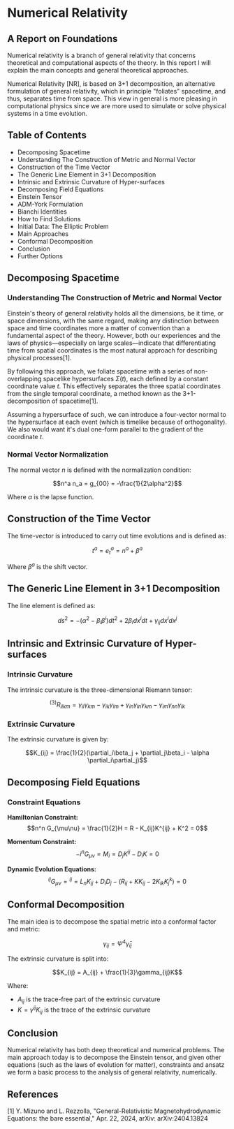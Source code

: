 # Numerical Relativity
## A Report on Foundations

Numerical relativity is a branch of general relativity that concerns theoretical and computational aspects of the theory. In this report I will explain the main concepts and general theoretical approaches.

Numerical Relativity [NR], is based on 3+1 decomposition, an alternative formulation of general relativity, which in principle "foliates" spacetime, and thus, separates time from space. This view in general is more pleasing in computational physics since we are more used to simulate or solve physical systems in a time evolution.

## Table of Contents
- Decomposing Spacetime
- Understanding The Construction of Metric and Normal Vector
- Construction of the Time Vector
- The Generic Line Element in 3+1 Decomposition
- Intrinsic and Extrinsic Curvature of Hyper-surfaces
- Decomposing Field Equations
- Einstein Tensor
- ADM-York Formulation
- Bianchi Identities
- How to Find Solutions
- Initial Data: The Elliptic Problem
- Main Approaches
- Conformal Decomposition
- Conclusion
- Further Options

## Decomposing Spacetime
### Understanding The Construction of Metric and Normal Vector

Einstein's theory of general relativity holds all the dimensions, be it time, or space dimensions, with the same regard, making any distinction between space and time coordinates more a matter of convention than a fundamental aspect of the theory. However, both our experiences and the laws of physics—especially on large scales—indicate that differentiating time from spatial coordinates is the most natural approach for describing physical processes[1].

By following this approach, we foliate spacetime with a series of non-overlapping spacelike hypersurfaces $\Sigma(t)$, each defined by a constant coordinate value $t$. This effectively separates the three spatial coordinates from the single temporal coordinate, a method known as the 3+1-decomposition of spacetime[1].

Assuming a hypersurface of such, we can introduce a four-vector normal to the hypersurface at each event (which is timelike because of orthogonality). We also would want it's dual one-form parallel to the gradient of the coordinate $t$.

### Normal Vector Normalization

The normal vector $n$ is defined with the normalization condition:

$$n^a n_a = g_{00} = -\frac{1}{2\alpha^2}$$

Where $\alpha$ is the lapse function.

## Construction of the Time Vector

The time-vector is introduced to carry out time evolutions and is defined as:

$$t^a = e^a_t = n^a + \beta^a$$

Where $\beta^a$ is the shift vector.

## The Generic Line Element in 3+1 Decomposition

The line element is defined as:

$$ds^2 = -(\alpha^2 - \beta_i\beta^i) dt^2 + 2\beta_i dx^i dt + \gamma_{ij} dx^i dx^j$$

## Intrinsic and Extrinsic Curvature of Hyper-surfaces

### Intrinsic Curvature

The intrinsic curvature is the three-dimensional Riemann tensor:

$${}^{(3)}R_{ilkm} = \gamma_{il}\gamma_{km} - \gamma_{ik}\gamma_{lm} + \gamma_{in}\gamma_{ln}\gamma_{km} - \gamma_{im}\gamma_{nn}\gamma_{lk}$$

### Extrinsic Curvature

The extrinsic curvature is given by:

$$K_{ij} = \frac{1}{2}(\partial_i\beta_j + \partial_j\beta_i - \alpha \partial_i\partial_j)$$

## Decomposing Field Equations

### Constraint Equations

**Hamiltonian Constraint:**
$$n^n G_{\mu\nu} = \frac{1}{2}H = R - K_{ij}K^{ij} + K^2 = 0$$

**Momentum Constraint:**
$$-i^n G_{\mu\nu} = M_i = D_j K^{ij} - D_i K = 0$$

**Dynamic Evolution Equations:**
$${}^{ij}G_{\mu\nu} = {}^{ij} = L_n K_{ij} + D_i D_j - (R_{ij} + K K_{ij} - 2K_{ik}K^{k}_{j}) = 0$$

## Conformal Decomposition

The main idea is to decompose the spatial metric into a conformal factor and metric:

$$\gamma_{ij} = \Psi^4 \bar{\gamma}_{ij}$$

The extrinsic curvature is split into:

$$K_{ij} = A_{ij} + \frac{1}{3}\gamma_{ij}K$$

Where:
- $A_{ij}$ is the trace-free part of the extrinsic curvature
- $K = \gamma^{ij}K_{ij}$ is the trace of the extrinsic curvature

## Conclusion

Numerical relativity has both deep theoretical and numerical problems. The main approach today is to decompose the Einstein tensor, and given other equations (such as the laws of evolution for matter), constraints and ansatz we form a basic process to the analysis of general relativity, numerically.

## References

[1] Y. Mizuno and L. Rezzolla, "General-Relativistic Magnetohydrodynamic Equations: the bare essential," Apr. 22, 2024, arXiv: arXiv:2404.13824